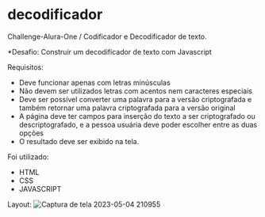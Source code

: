 # decodificador
Challenge-Alura-One / Codificador e Decodificador de texto.

*Desafio: Construir um decodificador de texto com Javascript

Requisitos: 
- Deve funcionar apenas com letras minúsculas
- Não devem ser utilizados letras com acentos nem caracteres especiais
- Deve ser possível converter uma palavra para a versão criptografada e também retornar uma palavra criptografada para a versão original
- A página deve ter campos para inserção do texto a ser criptografado ou descriptografado, e a pessoa usuária deve poder escolher entre as duas opções
 - O resultado deve ser exibido na tela.
 
 
Foi utilizado:
* HTML
* CSS
* JAVASCRIPT

Layout: ![Captura de tela 2023-05-04 210955](https://user-images.githubusercontent.com/93100302/236355657-e049e263-2e9c-4cca-9d17-97558d5b2af5.png)
